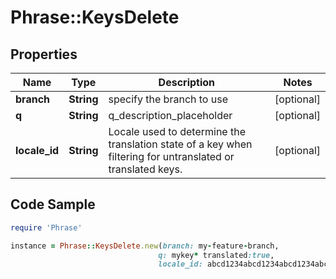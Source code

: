 # Phrase::KeysDelete

## Properties

Name | Type | Description | Notes
------------ | ------------- | ------------- | -------------
**branch** | **String** | specify the branch to use | [optional] 
**q** | **String** | q_description_placeholder | [optional] 
**locale_id** | **String** | Locale used to determine the translation state of a key when filtering for untranslated or translated keys. | [optional] 

## Code Sample

```ruby
require 'Phrase'

instance = Phrase::KeysDelete.new(branch: my-feature-branch,
                                 q: mykey* translated:true,
                                 locale_id: abcd1234abcd1234abcd1234abcd1234)
```


